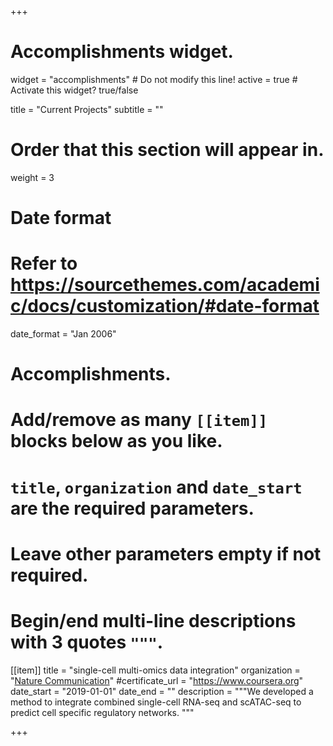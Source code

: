 +++
# Accomplishments widget.
widget = "accomplishments"  # Do not modify this line!
active = true  # Activate this widget? true/false

title = "Current Projects"
subtitle = ""

# Order that this section will appear in.
weight = 3

# Date format
#   Refer to https://sourcethemes.com/academic/docs/customization/#date-format
date_format = "Jan 2006"

# Accomplishments.
#   Add/remove as many `[[item]]` blocks below as you like.
#   `title`, `organization` and `date_start` are the required parameters.
#   Leave other parameters empty if not required.
#   Begin/end multi-line descriptions with 3 quotes `"""`.

[[item]]
  title = "single-cell multi-omics data integration"
  organization = "[Nature Communication](https://www.nature.com/articles/s41467-018-08205-7)"
  #certificate_url = "https://www.coursera.org"
  date_start = "2019-01-01"
  date_end = ""
  description = """We developed a method to integrate combined single-cell RNA-seq and scATAC-seq to predict cell specific regulatory networks. """



+++
